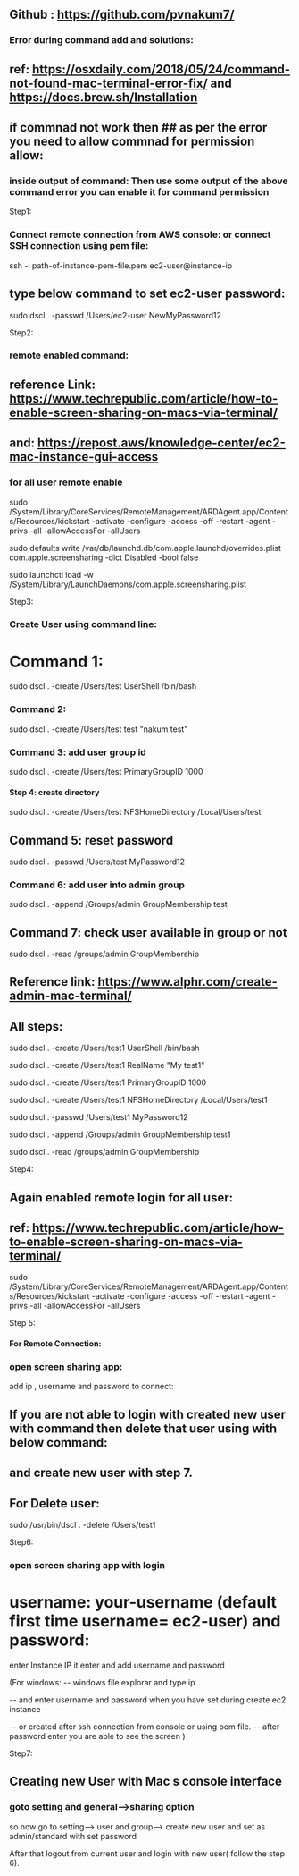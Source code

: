 ## Github : https://github.com/pvnakum7/

### Error during command add and solutions:
## ref: https://osxdaily.com/2018/05/24/command-not-found-mac-terminal-error-fix/ and https://docs.brew.sh/Installation
## if commnad not work then ## as per the error you need to allow commnad for permission allow:
### inside output of command:  Then use some output of the above command error you can enable it for command permission


Step1: 
### Connect remote connection from AWS console: or connect SSH connection using pem file:
ssh -i path-of-instance-pem-file.pem ec2-user@instance-ip

## type below command to set ec2-user password:
sudo dscl . -passwd /Users/ec2-user NewMyPassword12


Step2:
### remote enabled command: 
## reference Link: https://www.techrepublic.com/article/how-to-enable-screen-sharing-on-macs-via-terminal/
## and: https://repost.aws/knowledge-center/ec2-mac-instance-gui-access
### for all user remote enable
sudo /System/Library/CoreServices/RemoteManagement/ARDAgent.app/Contents/Resources/kickstart -activate -configure -access -off -restart -agent -privs -all -allowAccessFor -allUsers


sudo defaults write /var/db/launchd.db/com.apple.launchd/overrides.plist com.apple.screensharing -dict Disabled -bool false

sudo launchctl load -w /System/Library/LaunchDaemons/com.apple.screensharing.plist


Step3: 
### Create User using command line:
# Command 1: 
sudo dscl . -create /Users/test UserShell /bin/bash

###  Command 2: 
sudo dscl . -create /Users/test test "nakum test"

### Command 3: add user group id
sudo dscl . -create /Users/test PrimaryGroupID 1000

####  Step 4: create directory
sudo dscl . -create /Users/test NFSHomeDirectory /Local/Users/test

## Command 5: reset password
sudo dscl . -passwd /Users/test MyPassword12

### Command 6: add user into admin group
sudo dscl . -append /Groups/admin GroupMembership test

## Command 7: check user available in group or not
sudo dscl . -read /groups/admin GroupMembership

## Reference link: https://www.alphr.com/create-admin-mac-terminal/

## All steps:
sudo dscl . -create /Users/test1 UserShell /bin/bash

sudo dscl . -create /Users/test1 RealName "My test1"

sudo dscl . -create /Users/test1 PrimaryGroupID 1000

sudo dscl . -create /Users/test1 NFSHomeDirectory /Local/Users/test1

sudo dscl . -passwd /Users/test1 MyPassword12

sudo dscl . -append /Groups/admin GroupMembership test1

sudo dscl . -read /groups/admin GroupMembership


Step4:  
## Again enabled remote login for all user:  
## ref: https://www.techrepublic.com/article/how-to-enable-screen-sharing-on-macs-via-terminal/

sudo /System/Library/CoreServices/RemoteManagement/ARDAgent.app/Contents/Resources/kickstart -activate -configure -access -off -restart -agent -privs -all -allowAccessFor -allUsers


Step 5: 
#### For Remote Connection:
### open screen sharing app:
add ip , username and password to connect:

## If you are not able to login with created new user with command then delete that user using with below command:
## and create new user with step 7.
## For Delete user:
sudo /usr/bin/dscl . -delete /Users/test1


Step6: 
### open screen sharing app with login
# username: your-username (default first time username= ec2-user) and password:
enter Instance IP it enter and add username and password

(For windows: 
-- windows file explorar and type ip 

-- and enter username and password when you have set during create ec2 instance 

-- or created after ssh connection from console or using pem file.
-- after password enter you are able to see the screen
)






Step7: 
## Creating new User with Mac s console interface
### goto setting and general-->sharing option

so now go to setting--> user and group--> create new user and set as admin/standard with set password

After that logout from current user and login with new user( follow the step 6).












